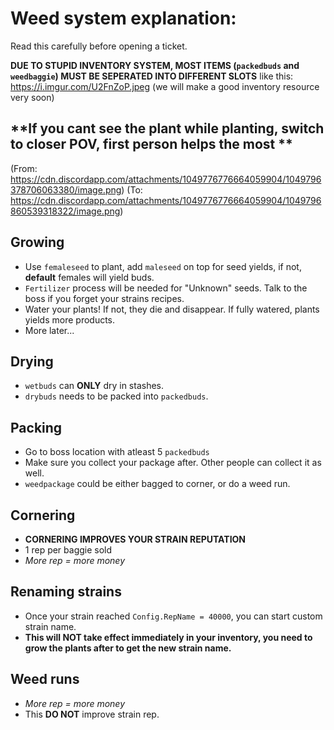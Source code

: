 # Weed system explanation:

Read this carefully before opening a ticket.

**DUE TO STUPID INVENTORY SYSTEM, MOST ITEMS (`packedbuds` and `weedbaggie`) MUST BE SEPERATED INTO DIFFERENT SLOTS** like this: https://i.imgur.com/U2FnZoP.jpeg
(we will make a good inventory resource very soon)

## **If you cant see the plant while planting, switch to closer POV, first person helps the most **
(From: https://cdn.discordapp.com/attachments/1049776776664059904/1049796378706063380/image.png)
(To: https://cdn.discordapp.com/attachments/1049776776664059904/1049796860539318322/image.png)

## Growing

- Use `femaleseed` to plant, add `maleseed` on top for seed yields, if not, **default** females will yield buds.
- `Fertilizer` process will be needed for "Unknown" seeds. Talk to the boss if you forget your strains recipes.
- Water your plants! If not, they die and disappear. If fully watered, plants yields more products.
- More later...

## Drying

- `wetbuds` can **ONLY** dry in stashes.
- `drybuds` needs to be packed into `packedbuds`.

## Packing

- Go to boss location with atleast 5 `packedbuds`
- Make sure you collect your package after. Other people can collect it as well.
- `weedpackage` could be either bagged to corner, or do a weed run.

## Cornering

- **CORNERING IMPROVES YOUR STRAIN REPUTATION**
- 1 rep per baggie sold
- _More rep = more money_

## Renaming strains

- Once your strain reached `Config.RepName = 40000`, you can start custom strain name.
- **This will NOT take effect immediately in your inventory, you need to grow the plants after to get the new strain name.**

## Weed runs

- _More rep = more money_
- This **DO NOT** improve strain rep.
